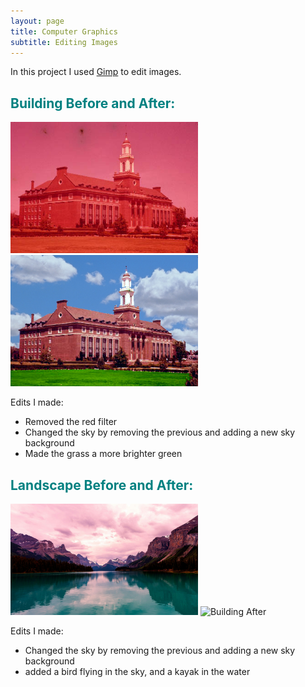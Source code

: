 ```yaml
---
layout: page
title: Computer Graphics
subtitle: Editing Images 
---
```


In this project I used [Gimp](https://www.gimp.org/) to edit images. 

 <h2 style="color: teal;">Building Before and After:</h2> 

<img src="/assets/img/colorcast1.jpg" alt="Building Before" width="300"/>  <img src="/assets/img/Building.png" alt="Building After" width="300"/>

Edits I made:
- Removed the red filter
- Changed the sky by removing the previous and adding a new sky background
- Made the grass a more brighter green 

 <h2 style="color: teal;">Landscape Before and After:</h2>

<img src="/assets/img/LandscapeBefore.jpeg" alt="Landscape Before" width="300"/>  <img src="/assets/img/Landscape.png" alt="Building After" width="300"/>

Edits I made:
- Changed the sky by removing the previous and adding a new sky background
- added a bird flying in the sky, and a kayak in the water

